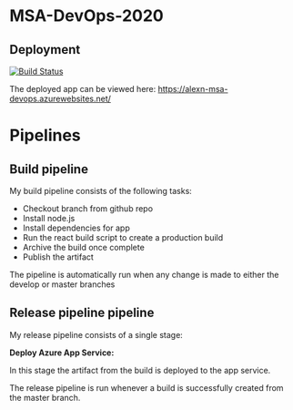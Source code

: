 # MSA-DevOps-2020

## Deployment

[![Build Status](https://dev.azure.com/msa-devops-alexn/msa-devops-project-2020/_apis/build/status/alexn400.MSA-DevOps-2020?branchName=master)](https://dev.azure.com/msa-devops-alexn/msa-devops-project-2020/_build/latest?definitionId=5&branchName=master)

The deployed app can be viewed here:
https://alexn-msa-devops.azurewebsites.net/

# Pipelines

## Build pipeline
My build pipeline consists of the following tasks:

- Checkout branch from github repo
- Install node.js
- Install dependencies for app
- Run the react build script to create a production build
- Archive the build once complete
- Publish the artifact

The pipeline is automatically run when any change is made to either the develop or master branches

## Release pipeline pipeline
My release pipeline consists of a single stage:

**Deploy Azure App Service:**

In this stage the artifact from the build is deployed to the app service.

The release pipeline is run whenever a build is successfully created from the master branch. 
